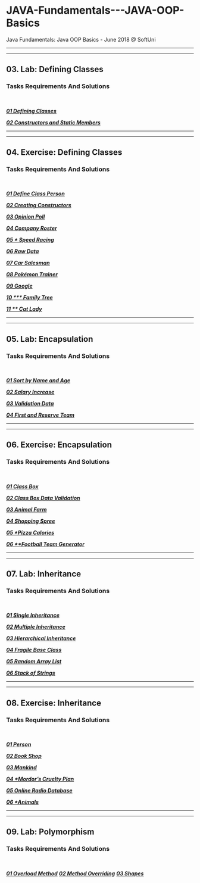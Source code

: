 JAVA-Fundamentals---JAVA-OOP-Basics
===================================

Java Fundamentals: Java OOP Basics - June 2018 @ SoftUni

---
---

## 03. Lab: Defining Classes

### Tasks Requirements And Solutions
<br>

***<a title="01 Defining Classes" href="https://github.com/TsvetanNikolov123/Java---OOP-Basics/tree/master/3%20DEFINING%20CLASSES#0301-defining-classes">01 Defining Classes</a>***

***<a title="02 Constructors and Static Members" href="https://github.com/TsvetanNikolov123/Java---OOP-Basics/tree/master/3%20DEFINING%20CLASSES#0302-constructors-and-static-members">02 Constructors and Static Members</a>***

---
---

## 04. Exercise: Defining Classes

### Tasks Requirements And Solutions
<br>

***<a title="01 Define Class Person" href="https://github.com/TsvetanNikolov123/Java---OOP-Basics/tree/master/4%20EXERCISE%20DEFINING%20CLASSES#0401-define-class-person">01 Define Class Person</a>***

***<a title="02 Creating Constructors" href="https://github.com/TsvetanNikolov123/Java---OOP-Basics/tree/master/4%20EXERCISE%20DEFINING%20CLASSES#0402-creating-constructors">02 Creating Constructors</a>***

***<a title="03 Opinion Poll" href="https://github.com/TsvetanNikolov123/Java---OOP-Basics/tree/master/4%20EXERCISE%20DEFINING%20CLASSES#0403-opinion-poll">03 Opinion Poll</a>***

***<a title="04 Company Roster" href="https://github.com/TsvetanNikolov123/Java---OOP-Basics/tree/master/4%20EXERCISE%20DEFINING%20CLASSES#0404-company-roster">04 Company Roster</a>***

***<a title="05 * Speed Racing" href="https://github.com/TsvetanNikolov123/Java---OOP-Basics/tree/master/4%20EXERCISE%20DEFINING%20CLASSES#0405--speed-racing">05 * Speed Racing</a>***

***<a title="06 Raw Data" href="https://github.com/TsvetanNikolov123/Java---OOP-Basics/tree/master/4%20EXERCISE%20DEFINING%20CLASSES#0406-raw-data">06 Raw Data</a>***

***<a title="07 Car Salesman" href="https://github.com/TsvetanNikolov123/Java---OOP-Basics/tree/master/4%20EXERCISE%20DEFINING%20CLASSES#0407-car-salesman">07 Car Salesman</a>***

***<a title="08 Pokémon Trainer" href="https://github.com/TsvetanNikolov123/Java---OOP-Basics/tree/master/4%20EXERCISE%20DEFINING%20CLASSES#0408-pok%C3%A9mon-trainer">08 Pokémon Trainer</a>***

***<a title="09 Google" href="https://github.com/TsvetanNikolov123/Java---OOP-Basics/tree/master/4%20EXERCISE%20DEFINING%20CLASSES#0409-google">09 Google</a>***

***<a title="10 *** Family Tree" href="https://github.com/TsvetanNikolov123/Java---OOP-Basics/tree/master/4%20EXERCISE%20DEFINING%20CLASSES#0410--family-tree">10 *** Family Tree</a>***

***<a title="11 ** Cat Lady" href="https://github.com/TsvetanNikolov123/Java---OOP-Basics/tree/master/4%20EXERCISE%20DEFINING%20CLASSES#0511--cat-lady">11 ** Cat Lady</a>***

---
---

## 05. Lab: Encapsulation

### Tasks Requirements And Solutions
<br>

***<a title="01 Sort by Name and Age" href="https://github.com/TsvetanNikolov123/Java---OOP-Basics/tree/master/5%20ENCAPSULATION#0501-sort-by-name-and-age">01 Sort by Name and Age</a>***

***<a title="02 Salary Increase" href="https://github.com/TsvetanNikolov123/Java---OOP-Basics/tree/master/5%20ENCAPSULATION#0502-salary-increase">02 Salary Increase</a>***

***<a title="03 Validation Data" href="https://github.com/TsvetanNikolov123/Java---OOP-Basics/tree/master/5%20ENCAPSULATION#0503-validation-data">03 Validation Data</a>***

***<a title="04 First and Reserve Team" href="https://github.com/TsvetanNikolov123/Java---OOP-Basics/tree/master/5%20ENCAPSULATION#0504-first-and-reserve-team">04 First and Reserve Team</a>***

---
---

## 06. Exercise: Encapsulation

### Tasks Requirements And Solutions
<br>

***<a title="01 Class Box" href="https://github.com/TsvetanNikolov123/Java---OOP-Basics/tree/master/6%20EXERCISE%20ENCAPSULATION#0601-class-box">01 Class Box</a>***

***<a title="02 Class Box Data Validation" href="https://github.com/TsvetanNikolov123/Java---OOP-Basics/tree/master/6%20EXERCISE%20ENCAPSULATION#0602-class-box-data-validation">02 Class Box Data Validation</a>***

***<a title="03 Animal Farm" href="https://github.com/TsvetanNikolov123/Java---OOP-Basics/tree/master/6%20EXERCISE%20ENCAPSULATION#0603-animal-farm">03 Animal Farm</a>***

***<a title="04 Shopping Spree" href="https://github.com/TsvetanNikolov123/Java---OOP-Basics/tree/master/6%20EXERCISE%20ENCAPSULATION#0604-shopping-spree">04 Shopping Spree</a>***

***<a title="05 *Pizza Calories" href="https://github.com/TsvetanNikolov123/Java---OOP-Basics/tree/master/6%20EXERCISE%20ENCAPSULATION#0605-pizza-calories">05 \*Pizza Calories</a>***

***<a title="06 **Football Team Generator" href="https://github.com/TsvetanNikolov123/Java---OOP-Basics/tree/master/6%20EXERCISE%20ENCAPSULATION#0506-football-team-generator">06 \*\*Football Team Generator</a>***

---
---

## 07. Lab: Inheritance

### Tasks Requirements And Solutions
<br>

***<a title="01 Single Inheritance" href="https://github.com/TsvetanNikolov123/Java---OOP-Basics/tree/master/7%20INHERITANCE#0701-single-inheritance">01 Single Inheritance</a>***

***<a title="02 Multiple Inheritance" href="https://github.com/TsvetanNikolov123/Java---OOP-Basics/tree/master/7%20INHERITANCE#0702-multiple-inheritance">02 Multiple Inheritance</a>***

***<a title="03 Hierarchical Inheritance" href="https://github.com/TsvetanNikolov123/Java---OOP-Basics/tree/master/7%20INHERITANCE#0703-hierarchical-inheritance">03 Hierarchical Inheritance</a>***

***<a title="04 Fragile Base Class" href="https://github.com/TsvetanNikolov123/Java---OOP-Basics/tree/master/7%20INHERITANCE#0704-fragile-base-class">04 Fragile Base Class</a>***

***<a title="05 Random Array List" href="https://github.com/TsvetanNikolov123/Java---OOP-Basics/tree/master/7%20INHERITANCE#0705-random-array-list">05 Random Array List</a>***

***<a title="06 Stack of Strings" href="https://github.com/TsvetanNikolov123/Java---OOP-Basics/tree/master/7%20INHERITANCE#0706-stack-of-strings">06 Stack of Strings</a>***

---
---

## 08. Exercise: Inheritance

### Tasks Requirements And Solutions
<br>

***<a title="01 Person" href="https://github.com/TsvetanNikolov123/Java---OOP-Basics/tree/master/8%20EXERCISE%20INHERITANCE#0801-person">01 Person</a>***

***<a title="02 Book Shop" href="https://github.com/TsvetanNikolov123/Java---OOP-Basics/tree/master/8%20EXERCISE%20INHERITANCE#0802-book-shop">02 Book Shop</a>***

***<a title="03 Mankind" href="https://github.com/TsvetanNikolov123/Java---OOP-Basics/tree/master/8%20EXERCISE%20INHERITANCE#0803-mankind">03 Mankind</a>***

***<a title="04 *Mordor’s Cruelty Plan" href="https://github.com/TsvetanNikolov123/Java---OOP-Basics/tree/master/8%20EXERCISE%20INHERITANCE#0804-mordors-cruelty-plan">04 \*Mordor’s Cruelty Plan</a>***

***<a title="05 Online Radio Database" href="https://github.com/TsvetanNikolov123/Java---OOP-Basics/tree/master/8%20EXERCISE%20INHERITANCE#0805-online-radio-database">05 Online Radio Database</a>***

***<a title="06 *Animals" href="https://github.com/TsvetanNikolov123/Java---OOP-Basics/tree/master/8%20EXERCISE%20INHERITANCE#0806-animals">06 \*Animals</a>***

---
---

## 09. Lab: Polymorphism

### Tasks Requirements And Solutions
<br>

***<a title="01 Overload Method" href="https://github.com/TsvetanNikolov123/Java---OOP-Basics/tree/master/9%20POLYMORPHISM#0901-overload-method">01 Overload Method</a>***
***<a title="02 Method Overriding" href="https://github.com/TsvetanNikolov123/Java---OOP-Basics/tree/master/9%20POLYMORPHISM#0902-method-overriding">02 Method Overriding</a>***
***<a title="03 Shapes" href="https://github.com/TsvetanNikolov123/Java---OOP-Basics/tree/master/9%20POLYMORPHISM#0903-shapes">03 Shapes</a>***


